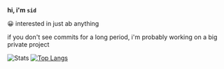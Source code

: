 **hi, i'm `sid`** 

😀 interested in just ab anything 


if you don't see commits for a long period, i'm probably working on a big private project


![Stats](https://github-readme-stats.vercel.app/api?username=sidhys&theme=algolia&show_icons=true&count_private=true)
[![Top Langs](https://github-readme-stats.vercel.app/api/top-langs/?username=sidhys&layout=compact&bg_color=22272E&border_color=444C56&border_radius=6&text_color=ADBAC7)](https://github.com/anuraghazra/github-readme-stats)
